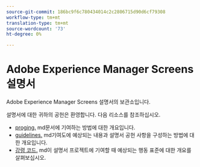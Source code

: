 ```yaml
---
source-git-commit: 186bc9f6c780434014c2c2806715d90d6cf79308
workflow-type: tm+mt
translation-type: tm+mt
source-wordcount: '73'
ht-degree: 0%

---
```

# Adobe Experience Manager Screens 설명서

Adobe Experience Manager Screens 설명서의 보관소입니다.

설명서에 대한 귀하의 공헌은 환영합니다. 다음 리소스를 참조하십시오.

* [proging.](contributing.md) md문서에 기여하는 방법에 대한 개요입니다.
* [guidelines.](guidelines.md) md기여도에 예상되는 내용과 설명서 공헌 사항을 구성하는 방법에 대한 개요입니다.
* [강령 코드.](code-of-conduct.md) md이 설명서 프로젝트에 기여할 때 예상되는 행동 표준에 대한 개요를 살펴보십시오.
